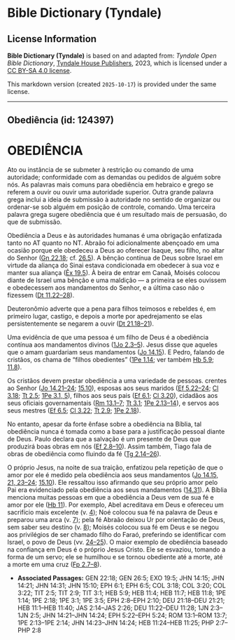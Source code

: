 # Bible Dictionary (Tyndale)

## License Information

**Bible Dictionary (Tyndale)** is based on and adapted from: _Tyndale Open Bible Dictionary_, [Tyndale House Publishers](https://tyndaleopenresources.com/), 2023, which is licensed under a [CC BY-SA 4.0 license](https://creativecommons.org/licenses/by-sa/4.0/legalcode.en).

This markdown version (created `2025-10-17`) is provided under the same license.



--------------------------------

## Obediência (id: 124397)

OBEDIÊNCIA
==========

Ato ou instância de se submeter à restrição ou comando de uma autoridade; conformidade com as demandas ou pedidos de alguém sobre nós. As palavras mais comuns para obediência em hebraico e grego se referem a ouvir ou ouvir uma autoridade superior. Outra grande palavra grega inclui a ideia de submissão à autoridade no sentido de organizar ou ordenar\-se sob alguém em posição de controle, comando. Uma terceira palavra grega sugere obediência que é um resultado mais de persuasão, do que de submissão.

Obediência a Deus e às autoridades humanas é uma obrigação enfatizada tanto no AT quanto no NT. Abraão foi adicionalmente abençoado em uma ocasião porque ele obedeceu a Deus ao oferecer Isaque, seu filho, no altar do Senhor ([Gn 22\.18](https://ref.ly/Gen22:18); cf. [26\.5](https://ref.ly/Gen26:5)). A bênção contínua de Deus sobre Israel em virtude da aliança do Sinai estava condicionada em obedecer à sua voz e manter sua aliança ([Êx 19\.5](https://ref.ly/Exod19:5)). À beira de entrar em Canaã, Moisés colocou diante de Israel uma bênção e uma maldição — a primeira se eles ouvissem e obedecessem aos mandamentos do Senhor, e a última caso não o fizessem ([Dt 11\.22–28](https://ref.ly/Deut11:22-Deut11:28)).

Deuteronômio adverte que a pena para filhos teimosos e rebeldes é, em primeiro lugar, castigo, e depois a morte por apedrejamento se elas persistentemente se negarem a ouvir ([Dt 21\.18–21](https://ref.ly/Deut21:18-Deut21:21)).

Uma evidência de que uma pessoa é um filho de Deus é a obediência contínua aos mandamentos divinos ([1Jo 2\.3–5](https://ref.ly/1John2:3-1John2:5)). Jesus disse que aqueles que o amam guardariam seus mandamentos ([Jo 14\.15](https://ref.ly/John14:15)). E Pedro, falando de cristãos, os chama de “filhos obedientes” ([1Pe 1\.14](https://ref.ly/1Pet1:14); ver também [Hb 5\.9](https://ref.ly/Heb5:9); [11\.8](https://ref.ly/Heb11:8)).

Os cristãos devem prestar obediência a uma variedade de pessoas. crentes ao Senhor ([Jo 14\.21–24](https://ref.ly/John14:21-John14:24); [15\.10](https://ref.ly/John15:10)), esposas aos seus maridos ([Ef 5\.22–24](https://ref.ly/Eph5:22-Eph5:24); [Cl 3\.18](https://ref.ly/Col3:18); [Tt 2\.5](https://ref.ly/Titus2:5); [1Pe 3\.1, 5](https://ref.ly/1Pet3:1)), filhos aos seus pais ([Ef 6\.1](https://ref.ly/Eph6:1); [Cl 3\.20](https://ref.ly/Col3:20)), cidadãos aos seus oficiais governamentais ([Rm 13\.1–7](https://ref.ly/Rom13:1-Rom13:7); [Tt 3\.1](https://ref.ly/Titus3:1); [1Pe 2\.13–14](https://ref.ly/1Pet2:13-1Pet2:14)), e servos aos seus mestres ([Ef 6\.5](https://ref.ly/Eph6:5); [Cl 3\.22](https://ref.ly/Col3:22); [Tt 2\.9](https://ref.ly/Titus2:9); [1Pe 2\.18](https://ref.ly/1Pet2:18)).

No entanto, apesar da forte ênfase sobre a obediência na Bíblia, tal obediência nunca é tomada como a base para a justificação pessoal diante de Deus. Paulo declara que a salvação é um presente de Deus que produzirá boas obras em nós ([Ef 2\.8–10](https://ref.ly/Eph2:8-Eph2:10)). Assim também, Tiago fala de obras de obediência como fluindo da fé ([Tg 2\.14–26](https://ref.ly/Jas2:14-Jas2:26)).

O próprio Jesus, na noite de sua traição, enfatizou pela repetição de que o amor por ele é medido pela obediência aos seus mandamentos ([Jo 14\.15, 21, 23–24](https://ref.ly/John14:15); [15\.10](https://ref.ly/John15:10)). Ele ressaltou isso afirmando que seu próprio amor pelo Pai era evidenciado pela obediência aos seus mandamentos ([14\.31](https://ref.ly/John14:31)). A Bíblia menciona muitas pessoas em que a obediência a Deus vem de sua fé e amor por ele ([Hb 11](https://ref.ly/Heb11:1-Heb11:40)). Por exemplo, Abel acreditava em Deus e ofereceu um sacrifício mais excelente (v. [4](https://ref.ly/Heb11:4)); Noé colocou sua fé na palavra de Deus e preparou uma arca (v. [7](https://ref.ly/Heb11:7)); pela fé Abraão deixou Ur por orientação de Deus, sem saber seu destino (v. [8](https://ref.ly/Heb11:8)); Moisés colocou sua fé em Deus e se negou aos privilégios de ser chamado filho do Faraó, preferindo se identificar com Israel, o povo de Deus (vv. [24–25](https://ref.ly/Heb11:24-Heb11:25)). O maior exemplo de obediência baseado na confiança em Deus é o próprio Jesus Cristo. Ele se esvaziou, tomando a forma de um servo; ele se humilhou e se tornou obediente até a morte, até a morte em uma cruz ([Fp 2\.7–8](https://ref.ly/Phil2:7-Phil2:8)).

* **Associated Passages:** GEN 22:18; GEN 26:5; EXO 19:5; JHN 14:15; JHN 14:21; JHN 14:31; JHN 15:10; EPH 6:1; EPH 6:5; COL 3:18; COL 3:20; COL 3:22; TIT 2:5; TIT 2:9; TIT 3:1; HEB 5:9; HEB 11:4; HEB 11:7; HEB 11:8; 1PE 1:14; 1PE 2:18; 1PE 3:1; 1PE 3:5; EPH 2:8–EPH 2:10; DEU 21:18–DEU 21:21; HEB 11:1–HEB 11:40; JAS 2:14–JAS 2:26; DEU 11:22–DEU 11:28; 1JN 2:3–1JN 2:5; JHN 14:21–JHN 14:24; EPH 5:22–EPH 5:24; ROM 13:1–ROM 13:7; 1PE 2:13–1PE 2:14; JHN 14:23–JHN 14:24; HEB 11:24–HEB 11:25; PHP 2:7–PHP 2:8

